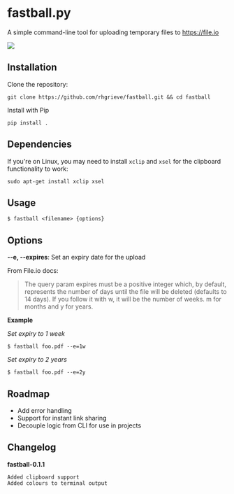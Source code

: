 # fastball.py

A simple command-line tool for uploading temporary files to https://file.io

[![](https://media.giphy.com/media/csCgGnQPm9XCPsfPw3/giphy.gif)](#)

## Installation

Clone the repository: 

```
git clone https://github.com/rhgrieve/fastball.git && cd fastball
```

Install with Pip

```
pip install .
```

## Dependencies

If you're on Linux, you may need to install `xclip` and `xsel` for the clipboard functionality to work:

`sudo apt-get install xclip xsel`

## Usage

```
$ fastball <filename> {options}
```

## Options

**--e, --expires**: Set an expiry date for the upload

From File.io docs: 
> The query param expires must be a positive integer which, by default, represents the number of days until the file will be deleted (defaults to 14 days). If you follow it with w, it will be the number of weeks. m for months and y for years. 

**Example**

*Set expiry to 1 week*
```
$ fastball foo.pdf --e=1w
```

*Set expiry to 2 years*
```
$ fastball foo.pdf --e=2y
```

## Roadmap

+ Add error handling
+ Support for instant link sharing
+ Decouple logic from CLI for use in projects

## Changelog

**fastball-0.1.1**
    
    Added clipboard support
    Added colours to terminal output
